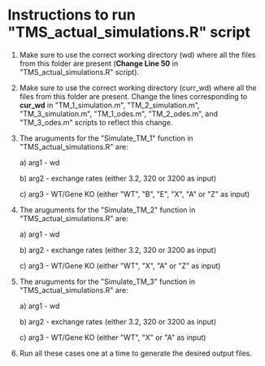 # Instructions to run "TMS_actual_simulations.R" script

1)  Make sure to use the correct working directory (wd) where all the files from this folder are present (**Change Line 50** in "TMS_actual_simulations.R" script).
2)  Make sure to use the correct working directory (curr_wd) where all the files from this folder are present. Change the lines corresponding to **cur_wd** in "TM_1_simulation.m", "TM_2_simulation.m", "TM_3_simulation.m", "TM_1_odes.m", "TM_2_odes.m", and "TM_3_odes.m" scripts to reflect this change.
   
3)  The aruguments for the "Simulate_TM_1" function in "TMS_actual_simulations.R" are:
   
    a) arg1 - wd
    
    b) arg2 - exchange rates (either 3.2, 320 or 3200 as input)
    
    c) arg3 - WT/Gene KO (either "WT", "B", "E", "X", "A" or "Z" as input)
    
4)  The aruguments for the "Simulate_TM_2" function in "TMS_actual_simulations.R" are:
   
    a) arg1 - wd
    
    b) arg2 - exchange rates (either 3.2, 320 or 3200 as input)
    
    c) arg3 - WT/Gene KO (either "WT", "X", "A" or "Z" as input)

5)  The aruguments for the "Simulate_TM_3" function in "TMS_actual_simulations.R" are:
   
    a) arg1 - wd
    
    b) arg2 - exchange rates (either 3.2, 320 or 3200 as input)
    
    c) arg3 - WT/Gene KO (either "WT", "X" or "A" as input)

6) Run all these cases one at a time to generate the desired output files.


